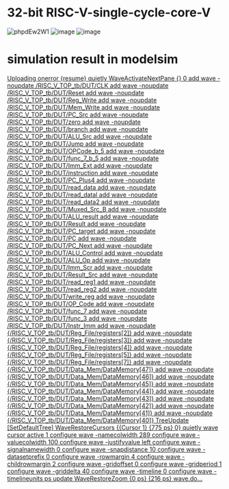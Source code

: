 # 32-bit RISC-V-single-cycle-core-V

![phpdEw2W1](https://github.com/user-attachments/assets/55cd774c-676e-4f7c-af00-d3840ec959f6)
![image](https://github.com/user-attachments/assets/482566cd-9f13-42f6-8cb7-3b034eb9e0d4)
![image](https://github.com/user-attachments/assets/e0fe30a9-7a39-4074-bb58-087801248c69)


# simulation result in modelsim 






[Uploading onerror {resume}
quietly WaveActivateNextPane {} 0
add wave -noupdate /RISC_V_TOP_tb/DUT/CLK
add wave -noupdate /RISC_V_TOP_tb/DUT/Reset
add wave -noupdate /RISC_V_TOP_tb/DUT/Reg_Write
add wave -noupdate /RISC_V_TOP_tb/DUT/Mem_Write
add wave -noupdate /RISC_V_TOP_tb/DUT/PC_Src
add wave -noupdate /RISC_V_TOP_tb/DUT/zero
add wave -noupdate /RISC_V_TOP_tb/DUT/branch
add wave -noupdate /RISC_V_TOP_tb/DUT/ALU_Src
add wave -noupdate /RISC_V_TOP_tb/DUT/Jump
add wave -noupdate /RISC_V_TOP_tb/DUT/OPCode_b_5
add wave -noupdate /RISC_V_TOP_tb/DUT/func_7_b_5
add wave -noupdate /RISC_V_TOP_tb/DUT/Imm_Ext
add wave -noupdate /RISC_V_TOP_tb/DUT/instruction
add wave -noupdate /RISC_V_TOP_tb/DUT/PC_Plus4
add wave -noupdate /RISC_V_TOP_tb/DUT/read_data
add wave -noupdate /RISC_V_TOP_tb/DUT/read_datal
add wave -noupdate /RISC_V_TOP_tb/DUT/read_data2
add wave -noupdate /RISC_V_TOP_tb/DUT/Muxed_Src_B
add wave -noupdate /RISC_V_TOP_tb/DUT/ALU_result
add wave -noupdate /RISC_V_TOP_tb/DUT/Result
add wave -noupdate /RISC_V_TOP_tb/DUT/PC_target
add wave -noupdate /RISC_V_TOP_tb/DUT/PC
add wave -noupdate /RISC_V_TOP_tb/DUT/PC_Next
add wave -noupdate /RISC_V_TOP_tb/DUT/ALU_Control
add wave -noupdate /RISC_V_TOP_tb/DUT/ALU_Op
add wave -noupdate /RISC_V_TOP_tb/DUT/Imm_Scr
add wave -noupdate /RISC_V_TOP_tb/DUT/Result_Src
add wave -noupdate /RISC_V_TOP_tb/DUT/read_reg1
add wave -noupdate /RISC_V_TOP_tb/DUT/read_reg2
add wave -noupdate /RISC_V_TOP_tb/DUT/write_reg
add wave -noupdate /RISC_V_TOP_tb/DUT/OP_Code
add wave -noupdate /RISC_V_TOP_tb/DUT/func_7
add wave -noupdate /RISC_V_TOP_tb/DUT/func_3
add wave -noupdate /RISC_V_TOP_tb/DUT/Instr_Imm
add wave -noupdate {/RISC_V_TOP_tb/DUT/Reg_File/registers[2]}
add wave -noupdate {/RISC_V_TOP_tb/DUT/Reg_File/registers[3]}
add wave -noupdate {/RISC_V_TOP_tb/DUT/Reg_File/registers[4]}
add wave -noupdate {/RISC_V_TOP_tb/DUT/Reg_File/registers[5]}
add wave -noupdate {/RISC_V_TOP_tb/DUT/Reg_File/registers[7]}
add wave -noupdate {/RISC_V_TOP_tb/DUT/Data_Mem/DataMemory[47]}
add wave -noupdate {/RISC_V_TOP_tb/DUT/Data_Mem/DataMemory[46]}
add wave -noupdate {/RISC_V_TOP_tb/DUT/Data_Mem/DataMemory[45]}
add wave -noupdate {/RISC_V_TOP_tb/DUT/Data_Mem/DataMemory[44]}
add wave -noupdate {/RISC_V_TOP_tb/DUT/Data_Mem/DataMemory[43]}
add wave -noupdate {/RISC_V_TOP_tb/DUT/Data_Mem/DataMemory[42]}
add wave -noupdate {/RISC_V_TOP_tb/DUT/Data_Mem/DataMemory[41]}
add wave -noupdate {/RISC_V_TOP_tb/DUT/Data_Mem/DataMemory[40]}
TreeUpdate [SetDefaultTree]
WaveRestoreCursors {{Cursor 1} {775 ps} 0}
quietly wave cursor active 1
configure wave -namecolwidth 289
configure wave -valuecolwidth 100
configure wave -justifyvalue left
configure wave -signalnamewidth 0
configure wave -snapdistance 10
configure wave -datasetprefix 0
configure wave -rowmargin 4
configure wave -childrowmargin 2
configure wave -gridoffset 0
configure wave -gridperiod 1
configure wave -griddelta 40
configure wave -timeline 0
configure wave -timelineunits ps
update
WaveRestoreZoom {0 ps} {216 ps}
wave.do…]()



